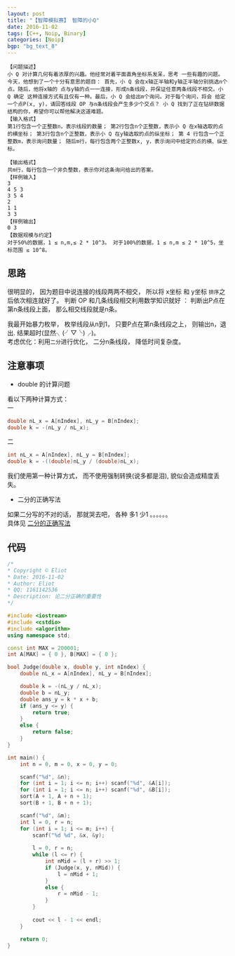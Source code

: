 ```yaml
---
layout: post
title: "【智障模拟赛】 智障的小Q"
date: 2016-11-02
tags: [C++, Noip, Binary]
categories: [Noip]
bgp: "bg_text_8"
---
```


```
【问题描述】 
小 Q 对计算几何有着浓厚的兴趣。他经常对着平面直角坐标系发呆，思考 一些有趣的问题。今天，他想到了一个十分有意思的题目： 首先，小 Q 会在x轴正半轴和y轴正半轴分别挑选n个点。随后，他将x轴的 点与y轴的点一一连接，形成n条线段，并保证任意两条线段不相交。小 Q 确定 这种连接方式有且仅有一种。最后，小 Q 会给出m个询问。对于每个询问，将会 给定一个点P(x, y)，请回答线段 OP 与n条线段会产生多少个交点？ 小 Q 找到了正在钻研数据结构的你，希望你可以帮他解决这道难题。 
【输入格式】 
第1行包含一个正整数n，表示线段的数量； 第2行包含n个正整数，表示小 Q 在x轴选取的点的横坐标； 第3行包含n个正整数，表示小 Q 在y轴选取的点的纵坐标； 第 4 行包含一个正整数m，表示询问数量； 随后m行，每行包含两个正整数x, y，表示询问中给定的点的横、纵坐标。
 
【输出格式】 
共m行，每行包含一个非负整数，表示你对这条询问给出的答案。 
【样例输入】 
3 
4 5 3 
3 5 4 
2
1 1 
3 3 
【样例输出】 
0 3 
【数据规模与约定】 
对于50%的数据，1 ≤ n,m,≤ 2 * 10^3。 对于100%的数据，1 ≤ n,m ≤ 2 * 10^5，坐标范围 ≤ 10^8。 
```

## 思路

很明显的， 因为题目中说连接的线段两两不相交， 所以将 x坐标 和 y坐标 `排序`之后依次相连就好了。  判断 OP 和几条线段相交利用数学知识就好 ： 判断出P点在第n条线段上面， 那么相交线段就是n条。  

我最开始暴力枚举， 枚举线段从n到1， 只要P点在第n条线段之上， 则输出n，退出. 结果超时(显然╮(╯▽╰)╭)。  
考虑优化：利用`二分`进行优化， 二分n条线段， 降低时间复杂度。  

## 注意事项

* double 的计算问题

看以下两种计算方式：  
一  

```c++
double nL_x = A[nIndex], nL_y = B[nIndex];
double k = -(nL_y / nL_x);
```

二  

```c++
int nL_x = A[nIndex], nL_y = B[nIndex];
double k = -((double)nL_y / (double)nL_x);
```

我们使用第一种计算方式， 而不使用强制转换(说多都是泪), 貌似会造成精度丢失。  

* 二分的正确写法

如果二分写的不对的话， 那就哭去吧， 各种 多1 少1 。。。。。。  
具体见 [二分的正确写法](http://wjztop.tk/noip/2016/11/07/binary-algorithm.html)

## 代码

```c++
/*
* Copyright © Eliot
* Date: 2016-11-02
* Author: Eliot
* QQ: 1161142536
* Description: 论二分正确的重要性
*/

#include <iostream>
#include <cstdio>
#include <algorithm>
using namespace std;

const int MAX = 200001;
int A[MAX] = { 0 }, B[MAX] = { 0 };

bool Judge(double x, double y, int nIndex) {
	double nL_x = A[nIndex], nL_y = B[nIndex];

	double k = -(nL_y / nL_x);
	double b = nL_y;
	double ans_y = k * x + b;
	if (ans_y <= y) {
		return true;
	}
	else {
		return false;
	}
}

int main() {
	int n = 0, m = 0, x = 0, y = 0;

	scanf("%d", &n);
	for (int i = 1; i <= n; i++) scanf("%d", &A[i]);
	for (int i = 1; i <= n; i++) scanf("%d", &B[i]);
	sort(A + 1, A + n + 1);
	sort(B + 1, B + n + 1);

	scanf("%d", &m);
	int l = 0, r = n;
	for (int i = 1; i <= m; i++) {
		scanf("%d %d", &x, &y);
		
		l = 0, r = n;
		while (l <= r) {
			int nMid = (l + r) >> 1;
			if (Judge(x, y, nMid)) {
				l = nMid + 1;
			}
			else {
				r = nMid - 1;
			}
		}
		
		cout << l - 1 << endl;
	}

	return 0;
}
```
